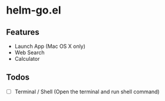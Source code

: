# helm-go.el

## Features

- Launch App (Mac OS X only)
- Web Search
- Calculator

## Todos

- [ ] Terminal / Shell (Open the terminal and run shell command)
